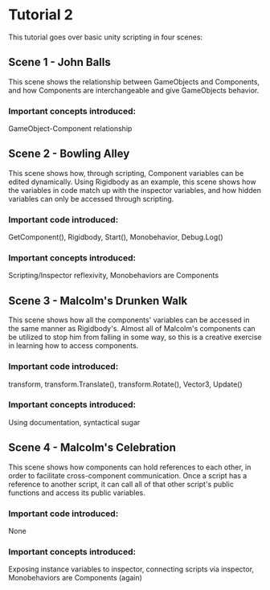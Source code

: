 # Tutorial 2

This tutorial goes over basic unity scripting in four scenes:

## Scene 1 - John Balls
This scene shows the relationship between GameObjects and Components, and how Components are interchangeable and give GameObjects behavior.

### Important concepts introduced:
GameObject-Component relationship

## Scene 2 - Bowling Alley
This scene shows how, through scripting, Component variables can be edited dynamically. Using Rigidbody as an example, this scene shows how
the variables in code match up with the inspector variables, and how hidden variables can only be accessed through scripting.

### Important code introduced:
GetComponent<T>(), Rigidbody, Start(), Monobehavior, Debug.Log()

### Important concepts introduced:
Scripting/Inspector reflexivity, Monobehaviors are Components

## Scene 3 - Malcolm's Drunken Walk
This scene shows how all the components' variables can be accessed in the same manner as Rigidbody's. Almost all of Malcolm's components can
be utilized to stop him from falling in some way, so this is a creative exercise in learning how to access components.

### Important code introduced:
transform, transform.Translate(), transform.Rotate(), Vector3, Update()

### Important concepts introduced:
Using documentation, syntactical sugar

## Scene 4 - Malcolm's Celebration
This scene shows how components can hold references to each other, in order to facilitate cross-component communication. Once a script has a
reference to another script, it can call all of that other script's public functions and access its public variables.

### Important code introduced:
None

### Important concepts introduced:
Exposing instance variables to inspector, connecting scripts via inspector, Monobehaviors are Components (again)